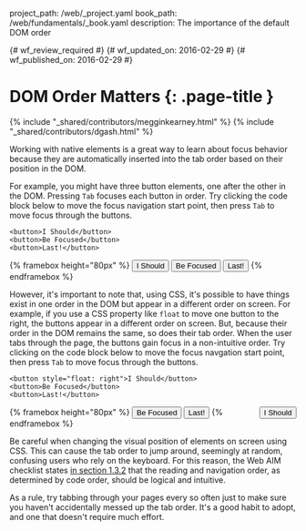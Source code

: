 project_path: /web/_project.yaml
book_path: /web/fundamentals/_book.yaml
description: The importance of the default DOM order

{# wf_review_required #}
{# wf_updated_on: 2016-02-29 #}
{# wf_published_on: 2016-02-29 #}

# DOM Order Matters {: .page-title }

{% include "_shared/contributors/megginkearney.html" %}
{% include "_shared/contributors/dgash.html" %}



Working with native elements is a great way to learn about focus behavior because they are automatically inserted into the tab order based on their position in the DOM.

For example, you might have three button elements, one after the other in the DOM. Pressing `Tab` focuses each button in order. Try clicking the code block below to move the focus navigation start point, then press `Tab` to move focus through the buttons.

    <button>I Should</button>
    <button>Be Focused</button>
    <button>Last!</button>

{% framebox height="80px" %}
<button>I Should</button>
<button>Be Focused</button>
<button>Last!</button>
{% endframebox %}

However, it's important to note that, using CSS, it's possible to have things exist in one order in the DOM but appear in a different order on screen. For example, if you use a CSS property like `float` to move one button to the right, the buttons appear in a different order on screen. But, because their order in the DOM remains the same, so does their tab order. When the user tabs through the page, the buttons gain focus in a non-intuitive order. Try clicking on the code block below to move the focus navgation start point, then press `Tab` to move focus through the buttons.

    <button style="float: right">I Should</button>
    <button>Be Focused</button>
    <button>Last!</button>

{% framebox height="80px" %}
<button style="float: right;">I Should</button>
<button>Be Focused</button>
<button>Last!</button>
{% endframebox %}

Be careful when changing the visual position of elements on screen using CSS. This can cause the tab order to jump around, seemingly at random, confusing users who rely on the keyboard. For this reason, the Web AIM checklist states [in section 1.3.2](http://webaim.org/standards/wcag/checklist#sc1.3.2) that the reading and navigation order, as determined by code order, should be logical and intuitive.

As a rule, try tabbing through your pages every so often just to make sure you haven't accidentally messed up the tab order. It's a good habit to adopt, and one that doesn't require much effort.